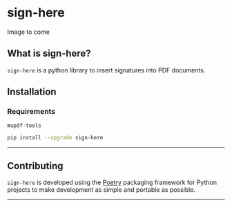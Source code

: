 # sign-here

Image to come

## What is sign-here?

`sign-here` is a python library to insert signatures into PDF documents.

## Installation

### Requirements

`mupdf-tools`

```bash
pip install --upgrade sign-here
```

---

## Contributing

`sign-here` is developed using the [Poetry](https://python-poetry.org/docs/) packaging framework for Python projects to make development as simple and portable as possible.

---
